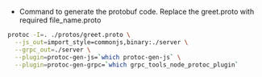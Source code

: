 -   Command to generate the protobuf code. Replace the greet.proto with required file_name.proto

```bash
protoc -I=. ./protos/greet.proto \
  --js_out=import_style=commonjs,binary:./server \
  --grpc_out=./server \
  --plugin=protoc-gen-js=`which protoc-gen-js` \
  --plugin=protoc-gen-grpc=`which grpc_tools_node_protoc_plugin`
```
